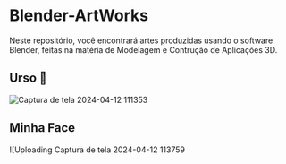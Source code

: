 # Blender-ArtWorks
Neste repositório, você encontrará artes produzidas usando o software Blender, feitas na matéria de Modelagem e Contrução de Aplicações 3D.

## Urso 🐻

![Captura de tela 2024-04-12 111353](https://github.com/Viniciusprogrammerr/Blender-ArtWorks/assets/141420705/fb1f0933-c93b-47f8-b7fd-c94cea9d12e3)


## Minha Face

![Uploading Captura de tela 2024-04-12 113759





